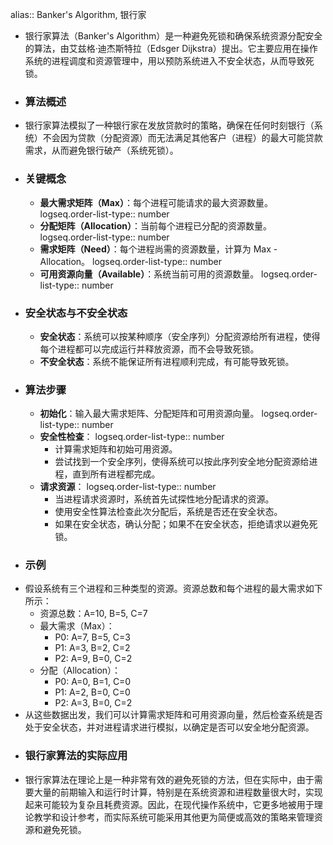 alias:: Banker's Algorithm, 银行家

- 银行家算法（Banker's Algorithm）是一种避免死锁和确保系统资源分配安全的算法，由艾兹格·迪杰斯特拉（Edsger Dijkstra）提出。它主要应用在操作系统的进程调度和资源管理中，用以预防系统进入不安全状态，从而导致死锁。
- ### 算法概述
- 银行家算法模拟了一种银行家在发放贷款时的策略，确保在任何时刻银行（系统）不会因为贷款（分配资源）而无法满足其他客户（进程）的最大可能贷款需求，从而避免银行破产（系统死锁）。
- ### 关键概念
	- **最大需求矩阵（Max）**：每个进程可能请求的最大资源数量。
	  logseq.order-list-type:: number
	- **分配矩阵（Allocation）**：当前每个进程已分配的资源数量。
	  logseq.order-list-type:: number
	- **需求矩阵（Need）**：每个进程尚需的资源数量，计算为 Max - Allocation。
	  logseq.order-list-type:: number
	- **可用资源向量（Available）**：系统当前可用的资源数量。
	  logseq.order-list-type:: number
- ### 安全状态与不安全状态
	- **安全状态**：系统可以按某种顺序（安全序列）分配资源给所有进程，使得每个进程都可以完成运行并释放资源，而不会导致死锁。
	- **不安全状态**：系统不能保证所有进程顺利完成，有可能导致死锁。
- ### 算法步骤
	- **初始化**：输入最大需求矩阵、分配矩阵和可用资源向量。
	  logseq.order-list-type:: number
	- **安全性检查**：
	  logseq.order-list-type:: number
		- 计算需求矩阵和初始可用资源。
		- 尝试找到一个安全序列，使得系统可以按此序列安全地分配资源给进程，直到所有进程都完成。
	- **请求资源**：
	  logseq.order-list-type:: number
		- 当进程请求资源时，系统首先试探性地分配请求的资源。
		- 使用安全性算法检查此次分配后，系统是否还在安全状态。
		- 如果在安全状态，确认分配；如果不在安全状态，拒绝请求以避免死锁。
- ### 示例
- 假设系统有三个进程和三种类型的资源。资源总数和每个进程的最大需求如下所示：
	- 资源总数：A=10, B=5, C=7
	- 最大需求（Max）：
		- P0: A=7, B=5, C=3
		- P1: A=3, B=2, C=2
		- P2: A=9, B=0, C=2
	- 分配（Allocation）：
		- P0: A=0, B=1, C=0
		- P1: A=2, B=0, C=0
		- P2: A=3, B=0, C=2
- 从这些数据出发，我们可以计算需求矩阵和可用资源向量，然后检查系统是否处于安全状态，并对进程请求进行模拟，以确定是否可以安全地分配资源。
- ### 银行家算法的实际应用
- 银行家算法在理论上是一种非常有效的避免死锁的方法，但在实际中，由于需要大量的前期输入和运行时计算，特别是在系统资源和进程数量很大时，实现起来可能较为复杂且耗费资源。因此，在现代操作系统中，它更多地被用于理论教学和设计参考，而实际系统可能采用其他更为简便或高效的策略来管理资源和避免死锁。
  <!--Converted by ToLogseq-->